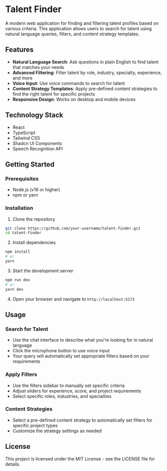 # Talent Finder

A modern web application for finding and filtering talent profiles based on various criteria. This application allows users to search for talent using natural language queries, filters, and content strategy templates.

## Features

- **Natural Language Search**: Ask questions in plain English to find talent that matches your needs
- **Advanced Filtering**: Filter talent by role, industry, specialty, experience, and more
- **Voice Input**: Use voice commands to search for talent
- **Content Strategy Templates**: Apply pre-defined content strategies to find the right talent for specific projects
- **Responsive Design**: Works on desktop and mobile devices

## Technology Stack

- React
- TypeScript
- Tailwind CSS
- Shadcn UI Components
- Speech Recognition API

## Getting Started

### Prerequisites

- Node.js (v16 or higher)
- npm or yarn

### Installation

1. Clone the repository
```bash
git clone https://github.com/your-username/talent-finder.git
cd talent-finder
```

2. Install dependencies
```bash
npm install
# or
yarn
```

3. Start the development server
```bash
npm run dev
# or
yarn dev
```

4. Open your browser and navigate to `http://localhost:5173`

## Usage

### Search for Talent

- Use the chat interface to describe what you're looking for in natural language
- Click the microphone button to use voice input
- Your query will automatically set appropriate filters based on your requirements

### Apply Filters

- Use the filters sidebar to manually set specific criteria
- Adjust sliders for experience, score, and project requirements
- Select specific roles, industries, and specialties

### Content Strategies

- Select a pre-defined content strategy to automatically set filters for specific project types
- Customize the strategy settings as needed

## License

This project is licensed under the MIT License - see the LICENSE file for details.
